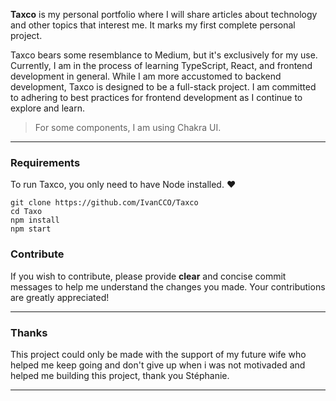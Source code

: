 **Taxco** is my personal portfolio where I will share articles about technology and other topics that interest me. It marks my first complete personal project.

Taxco bears some resemblance to Medium, but it's exclusively for my use. Currently, I am in the process of learning TypeScript, React, and frontend development in general. While I am more accustomed to backend development, Taxco is designed to be a full-stack project. I am committed to adhering to best practices for frontend development as I continue to explore and learn.

> For some components, I am using Chakra UI.

---

### Requirements

To run Taxco, you only need to have Node installed. ❤

```shell
git clone https://github.com/IvanCCO/Taxco
cd Taxo
npm install
npm start
```

### Contribute

If you wish to contribute, please provide **clear** and concise commit messages to help me understand the changes you made. Your contributions are greatly appreciated!

___

### Thanks

This project could only be made with the support of my future wife who helped me keep going and don't give up when i was not motivaded and helped me building this project, thank you Stéphanie. 

___